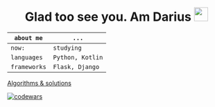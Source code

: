 <h1 align="center"> Glad too see you. Am Darius </a> 
<img src="https://github.com/goforbg/telegram-emoji-gifs/blob/master/thunder.gif" height="32"/></h1>

`about me` | `...`
--- | --- 
`now:`| `studying` 
`languages` | `Python, Kotlin`
`frameworks` | `Flask, Django`

[Algorithms & solutions](https://github.com/danissimoae/Algorithms-contests-cheat-sheets)

[![codewars](https://www.codewars.com/users/dar1usss/badges/large)](https://www.codewars.com/users/username)
